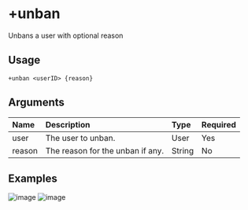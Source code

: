 # +unban
Unbans a user with optional reason

## Usage
```
+unban <userID> {reason}
```

## Arguments
Name | Description | Type | Required
:-- | :-- | :-- | :--
user | The user to unban. | User | Yes
reason | The reason for the unban if any. | String | No

## Examples
![image](https://tawk.link/60e18ecd649e0a0a5cca7167/kb/attachments/8hbd36TlHX.jpg)
![image](https://tawk.link/60e18ecd649e0a0a5cca7167/kb/attachments/pfK566-kcs.jpg)
